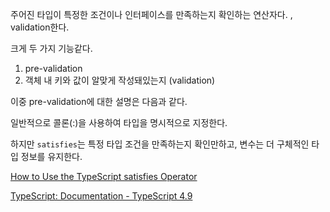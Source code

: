 주어진 타입이 특정한 조건이나 인터페이스를 만족하는지 확인하는 연산자다. , validation한다.

크게 두 가지 기능같다.

1. pre-validation
2. 객체 내 키와 값이 알맞게 작성돼있는지 (validation)

이중 pre-validation에 대한 설명은 다음과 같다.

일반적으로 콜론(:)을 사용하여 타입을 명시적으로 지정한다.

하지만 `satisfies`는 특정 타입 조건을 만족하는지 확인만하고, 변수는 더 구체적인 타입 정보를 유지한다.

[How to Use the TypeScript satisfies Operator](https://www.freecodecamp.org/news/typescript-satisfies-operator/)

[TypeScript: Documentation - TypeScript 4.9](https://www.typescriptlang.org/docs/handbook/release-notes/typescript-4-9.html#the-satisfies-operator)
